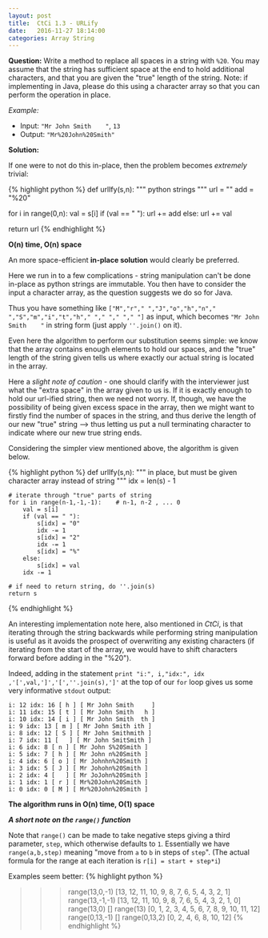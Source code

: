 ```yaml
---
layout: post
title:  CtCi 1.3 - URLify
date:   2016-11-27 18:14:00
categories: Array String
---
```

**Question:** Write a method to replace all spaces in a string with `%20`. You may
assume that the string has sufficient space at the end to hold additional characters,
and that you are given the "true" length of the string. Note: if implementing in Java, please
do this using a character array so that you can perform the operation in place.

*Example:*  

- Input: `"Mr John Smith    "`, `13`  
- Output: `"Mr%20John%20Smith"`

**Solution:**

If one were to not do this in-place, then the problem becomes *extremely* trivial:

{% highlight python %}
def urlIfy(s,n):
  """ python strings """
  url = ""
  add = "%20"

  for i in range(0,n):
      val = s[i]
      if (val == " "):
          url += add
      else:
          url += val

  return url
{% endhighlight %}

**O(n) time, O(n) space**

An more space-efficient **in-place solution** would clearly be preferred.

Here we run in to a few complications - string manipulation can't be done in-place
as python strings are immutable. You then have to consider the input a character array,
as the question suggests we do so for Java.

Thus you have something like `["M","r"," ","J","o","h","n"," ","S","m","i","t","h"," "," "," "," "]`
as input, which becomes `"Mr John Smith    "` in string form (just apply `''.join()` on it).

Even here the algorithm to perform our substitution seems simple: we know that the array
contains enough elements to hold our spaces, and the "true" length of the string
given tells us where exactly our actual string is located in the array.

Here a *slight note of caution* - one should clarify with the interviewer just what the "extra space" in the array given to us is. If it is exactly enough to hold our url-ified string, then we need not worry. If, though,
we have the possibility of being given excess space in the array, then we might want to firstly find the number of spaces in the string, and thus derive the length of our new "true" string --> thus letting us put a null terminating character to indicate where our new true string ends.

Considering the simpler view mentioned above, the algorithm is given below.

{% highlight python %}
def urlIfy(s,n):
    """
    in place, but must be given
    character array instead of string
    """
    idx = len(s) - 1

    # iterate through "true" parts of string
    for i in range(n-1,-1,-1):    # n-1, n-2 , ... 0
        val = s[i]
        if (val == " "):
            s[idx] = "0"
            idx -= 1
            s[idx] = "2"
            idx -= 1
            s[idx] = "%"
        else:
            s[idx] = val
        idx -= 1

    # if need to return string, do ''.join(s)            
    return s
{% endhighlight %}

An interesting implementation note here, also mentioned in *CtCi*, is that iterating through the
string backwards while performing string manipulation is useful as it avoids the
prospect of overwriting any existing characters (if iterating from the start of the array, we would have to shift characters forward before adding in the "%20").

Indeed, adding in the statement `print "i:", i,"idx:", idx ,'[',val,']','[',''.join(s),']'` at the top of our `for` loop gives us some very informative `stdout` output:

```
i: 12 idx: 16 [ h ] [ Mr John Smith     ]
i: 11 idx: 15 [ t ] [ Mr John Smith   h ]
i: 10 idx: 14 [ i ] [ Mr John Smith  th ]
i: 9 idx: 13 [ m ] [ Mr John Smith ith ]
i: 8 idx: 12 [ S ] [ Mr John Smithmith ]
i: 7 idx: 11 [   ] [ Mr John SmitSmith ]
i: 6 idx: 8 [ n ] [ Mr John S%20Smith ]
i: 5 idx: 7 [ h ] [ Mr John n%20Smith ]
i: 4 idx: 6 [ o ] [ Mr Johnhn%20Smith ]
i: 3 idx: 5 [ J ] [ Mr Johohn%20Smith ]
i: 2 idx: 4 [   ] [ Mr JoJohn%20Smith ]
i: 1 idx: 1 [ r ] [ Mr%20John%20Smith ]
i: 0 idx: 0 [ M ] [ Mr%20John%20Smith ]
```
**The algorithm runs in O(n) time, O(1) space**

***A short note on the `range()` function***

Note that `range()` can be made to take negative steps giving a third parameter, `step`,
which otherwise defaults to `1`. Essentially we have `range(a,b,step)` meaning
"move from `a` to `b` in steps of `step`". (The actual formula for the range at each iteration is
`r[i] = start + step*i`)

Examples seem better:
{% highlight python %}
>>> range(13,0,-1)
[13, 12, 11, 10, 9, 8, 7, 6, 5, 4, 3, 2, 1]
>>> range(13,-1,-1)
[13, 12, 11, 10, 9, 8, 7, 6, 5, 4, 3, 2, 1, 0]
>>> range(13,0)
[]
>>> range(13)
[0, 1, 2, 3, 4, 5, 6, 7, 8, 9, 10, 11, 12]
>>> range(0,13,-1)
[]
>>> range(0,13,2)
[0, 2, 4, 6, 8, 10, 12]
{% endhighlight %}
